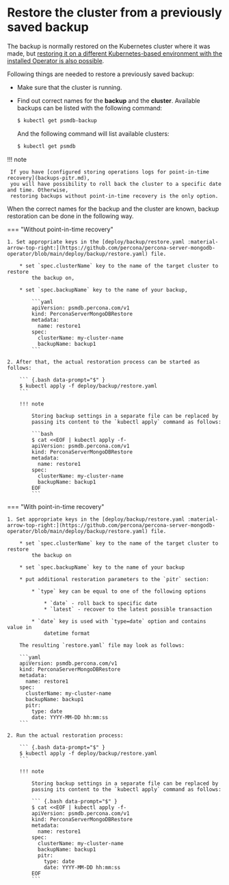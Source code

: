 # Restore the cluster from a previously saved backup

The backup is normally restored on the Kubernetes cluster where it was made,
but [restoring it on a different Kubernetes-based environment with the installed Operator is also possible](backups-restore-to-new-cluster.md).

Following things are needed to restore a previously saved backup:

* Make sure that the cluster is running.
* Find out correct names for the **backup** and the **cluster**. Available
    backups can be listed with the following command:

    ``` {.bash data-prompt="$" }
    $ kubectl get psmdb-backup
    ```

    And the following command will list available clusters:

    ``` {.bash data-prompt="$" }
    $ kubectl get psmdb
    ```

!!! note

     If you have [configured storing operations logs for point-in-time recovery](backups-pitr.md),
     you will have possibility to roll back the cluster to a specific date and time. Otherwise,
     restoring backups without point-in-time recovery is the only option.

When the correct names for the backup and the cluster are known, backup
restoration can be done in the following way.

=== "Without point-in-time recovery"

    1. Set appropriate keys in the [deploy/backup/restore.yaml :material-arrow-top-right:](https://github.com/percona/percona-server-mongodb-operator/blob/main/deploy/backup/restore.yaml) file.

        * set `spec.clusterName` key to the name of the target cluster to restore
            the backup on,

        * set `spec.backupName` key to the name of your backup,

            ```yaml
            apiVersion: psmdb.percona.com/v1
            kind: PerconaServerMongoDBRestore
            metadata:
              name: restore1
            spec:
              clusterName: my-cluster-name
              backupName: backup1
            ```

    2. After that, the actual restoration process can be started as follows:

        ``` {.bash data-prompt="$" }
        $ kubectl apply -f deploy/backup/restore.yaml
        ```

        !!! note

            Storing backup settings in a separate file can be replaced by
            passing its content to the `kubectl apply` command as follows:

            ```bash
            $ cat <<EOF | kubectl apply -f-
            apiVersion: psmdb.percona.com/v1
            kind: PerconaServerMongoDBRestore
            metadata:
              name: restore1
            spec:
              clusterName: my-cluster-name
              backupName: backup1
            EOF
            ```

=== "With point-in-time recovery"

    1. Set appropriate keys in the [deploy/backup/restore.yaml :material-arrow-top-right:](https://github.com/percona/percona-server-mongodb-operator/blob/main/deploy/backup/restore.yaml) file.

        * set `spec.clusterName` key to the name of the target cluster to restore
            the backup on

        * set `spec.backupName` key to the name of your backup

        * put additional restoration parameters to the `pitr` section:

            * `type` key can be equal to one of the following options

                * `date` - roll back to specific date
                * `latest` - recover to the latest possible transaction

            * `date` key is used with `type=date` option and contains value in
                datetime format

        The resulting `restore.yaml` file may look as follows:

        ```yaml
        apiVersion: psmdb.percona.com/v1
        kind: PerconaServerMongoDBRestore
        metadata:
          name: restore1
        spec:
          clusterName: my-cluster-name
          backupName: backup1
          pitr:
            type: date
            date: YYYY-MM-DD hh:mm:ss
        ```

    2. Run the actual restoration process:

        ``` {.bash data-prompt="$" }
        $ kubectl apply -f deploy/backup/restore.yaml
        ```

        !!! note

            Storing backup settings in a separate file can be replaced by
            passing its content to the `kubectl apply` command as follows:

            ``` {.bash data-prompt="$" }
            $ cat <<EOF | kubectl apply -f-
            apiVersion: psmdb.percona.com/v1
            kind: PerconaServerMongoDBRestore
            metadata:
              name: restore1
            spec:
              clusterName: my-cluster-name
              backupName: backup1
              pitr:
                type: date
                date: YYYY-MM-DD hh:mm:ss
            EOF
            ```
